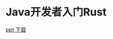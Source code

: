 # Java开发者入门Rust
[ppt 下载](https://github.com/mengyou658/keywords/blob/main/%E5%BC%80%E5%8F%91%E8%AF%AD%E8%A8%80%E7%9B%B8%E5%85%B3/rust/Java%E5%BC%80%E5%8F%91%E8%80%85%E5%85%A5%E9%97%A8rust.pptx)